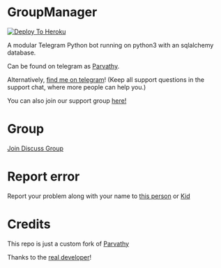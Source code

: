 

# GroupManager

[![Deploy To Heroku](https://www.herokucdn.com/deploy/button.svg)](https://dashboard.heroku.com/new?template=https%3A%2F%2Fgithub.com%2Fbhagath89%2Fparvathy)

A modular Telegram Python bot running on python3 with an sqlalchemy database.

Can be found on telegram as [Parvathy](https://t.me/midukki_robot).

Alternatively, [find me on telegram](https://t.me/FlyingKILI)! (Keep all support questions in the support chat, where more people can help you.)

You can also join our support group [here!](https://t.me/NoobieHub)

# Group
[Join Discuss Group](https://t.me/NoobieHub)

# Report error
Report your problem along with your name to [this person](https://t.me/zeus_of_telegramx) or [Kid](https://t.me/kid_of_telegram)

# Credits
This repo is just a custom fork of [Parvathy](https://gitlab.com/bhagath89/OSS/parvathy)

Thanks to the [real developer](https://t.me/FlyingKILI)!
